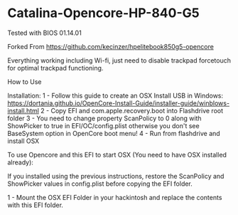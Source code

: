 # Catalina-Opencore-HP-840-G5

Tested with BIOS 01.14.01

Forked From https://github.com/kecinzer/hpelitebook850g5-opencore

Everything working including Wi-fi, just need to disable trackpad forcetouch for optimal trackpad functioning.

How to Use

Installation:
1 - Follow this guide to create an OSX Install USB in Windows: https://dortania.github.io/OpenCore-Install-Guide/installer-guide/winblows-install.html
2 - Copy EFI and com.apple.recovery.boot into Flashdrive root folder
3 - You need to change property ScanPolicy to 0 along with ShowPicker to true in EFI/OC/config.plist otherwise you don't see BaseSystem option in OpenCore boot menu!
4 - Run from flashdrive and install OSX


To use Opencore and this EFI to start OSX (You need to have OSX installed already):

If you installed using the previous instructions, restore the ScanPolicy and ShowPicker values in config.plist before copying the EFI folder.

1 - Mount the OSX EFI Folder in your hackintosh and replace the contents with this EFI folder.
